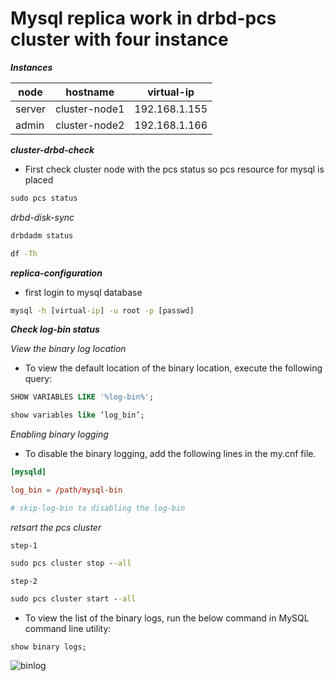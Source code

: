 # Mysql replica work in drbd-pcs cluster with four instance 



**_Instances_**

|node|hostname|virtual-ip|
|-----|-------|-------|
|server|cluster-node1|192.168.1.155|
|admin|cluster-node2|192.168.1.166|


**_cluster-drbd-check_**

* First check cluster node with the pcs status so pcs resource for mysql is placed 

```cmd
sudo pcs status
```

_drbd-disk-sync_

```cmd
drbdadm status
```
```cmd
df -Th
```

**_replica-configuration_**

* first login to mysql database

```cmd
mysql -h [virtual-ip] -u root -p [passwd]
```

**_Check log-bin status_**

_View the binary log location_

* To view the default location of the binary location, execute the following query:
```sql
SHOW VARIABLES LIKE '%log-bin%';
```

```sql
show variables like ‘log_bin’;
```
_Enabling binary logging_

* To disable the binary logging, add the following lines in the my.cnf file.

```cnf
[mysqld]

log_bin = /path/mysql-bin

# skip-log-bin to disabling the log-bin
```

_retsart the pcs cluster_

`step-1`

```cmd
sudo pcs cluster stop --all
```
`step-2`

```cmd
sudo pcs cluster start --all
```

* To view the list of the binary logs, run the below command in MySQL command line utility:

```sql
show binary logs;
```

![binlog](https://user-images.githubusercontent.com/88568938/224224289-219dae24-1ceb-43f5-aa31-61423409cc10.png)

